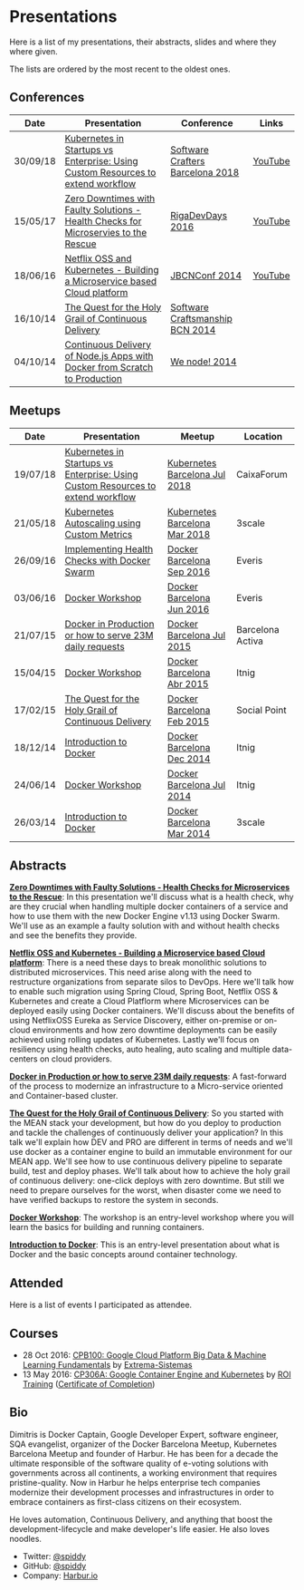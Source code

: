 # Presentations

Here is a list of my presentations, their abstracts, slides and where they where given.

The lists are ordered by the most recent to the oldest ones.

## Conferences

| Date     | Presentation                                                                            | Conference                         | Links                                                  |
| -------- | --------------------------------------------------------------------------------------- | ---------------------------------  | ------------------------------------------------------ |
| 30/09/18 | [Kubernetes in Startups vs Enterprise: Using Custom Resources to extend workflow]       | [Software Crafters Barcelona 2018] | [YouTube](https://www.youtube.com/watch?v=7FfWZ2RyZI)  |
| 15/05/17 | [Zero Downtimes with Faulty Solutions - Health Checks for Microservies to the Rescue]() | [RigaDevDays 2016]                 | [YouTube](https://www.youtube.com/watch?v=7FfWZ2RyZI)  |
| 18/06/16 | [Netflix OSS and Kubernetes - Building a Microservice based Cloud platform]             | [JBCNConf 2014]                    | [YouTube](https://www.youtube.com/watch?v=tcNf8Dk6VWg) |
| 16/10/14 | [The Quest for the Holy Grail of Continuous Delivery]                                   | [Software Craftsmanship BCN 2014]  |                                                        |
| 04/10/14 | [Continuous Delivery of Node.js Apps with Docker from Scratch to Production]            | [We node! 2014]                    |                                                        |  |

## Meetups

| Date     | Presentation                                                                       | Meetup                          | Location         |
| -------- | ---------------------------------------------------------------------------------- | ------------------------------- | ---------------- |
| 19/07/18 | [Kubernetes in Startups vs Enterprise: Using Custom Resources to extend workflow]  | [Kubernetes Barcelona Jul 2018] | CaixaForum       |
| 21/05/18 | [Kubernetes Autoscaling using Custom Metrics]                                      | [Kubernetes Barcelona Mar 2018] | 3scale           |
| 26/09/16 | [Implementing Health Checks with Docker Swarm]                                     | [Docker Barcelona Sep 2016]     | Everis           |
| 03/06/16 | [Docker Workshop]                                                                  | [Docker Barcelona Jun 2016]     | Everis           |
| 21/07/15 | [Docker in Production or how to serve 23M daily requests]                          | [Docker Barcelona Jul 2015]     | Barcelona Activa |
| 15/04/15 | [Docker Workshop]                                                                  | [Docker Barcelona Abr 2015]     | Itnig            |
| 17/02/15 | [The Quest for the Holy Grail of Continuous Delivery]                              | [Docker Barcelona Feb 2015]     | Social Point     |
| 18/12/14 | [Introduction to Docker]                                                           | [Docker Barcelona Dec 2014]     | Itnig            |
| 24/06/14 | [Docker Workshop]                                                                  | [Docker Barcelona Jul 2014]     | Itnig            |
| 26/03/14 | [Introduction to Docker]                                                           | [Docker Barcelona Mar 2014]     | 3scale           |


[Netflix OSS and Kubernetes - Building a Microservice based Cloud platform]: https://speakerdeck.com/spiddy/netflix-oss-and-kubernetes-building-a-microservice-based-cloud-platform
[Continuous Delivery of Node.js Apps with Docker from Scratch to Production]: https://speakerdeck.com/spiddy/the-quest-for-the-holy-grail-of-continuous-delivery
[Kubernetes in Startups vs Enterprise: Using Custom Resources to extend workflow]: https://spiddy.github.io/presentations/kubernetes-custom-metrics
[Kubernetes Autoscaling using Custom Metrics]: https://spiddy.github.io/presentations/kubernetes-custom-metrics
[Implementing Health Checks with Docker Swarm]: https://speakerdeck.com/spiddy/zero-downtimes-with-faulty-solutions
[Docker Workshop]: https://github.com/harbur/docker-workshop
[Docker in Production or how to serve 23M daily requests]: https://speakerdeck.com/spiddy/docker-in-production
[The Quest for the Holy Grail of Continuous Delivery]: https://speakerdeck.com/spiddy/the-quest-for-the-holy-grail-of-continuous-delivery
[Introduction to Docker]: http://www.slideshare.net/spiddy/docker-intro-32958279

[Software Crafters Barcelona 2018]: http://scbcn.github.io/
[RigaDevDays 2016]: https://rigadevdays.lv/speakers/44/
[JBCNConf 2014]: http://www.jbcnconf.com/2016/infoSpeaker.html?ref=dkapanidis
[Software Craftsmanship BCN 2014]: http://scbcn.github.io/
[We node! 2014]: http://wenode.barcelonajs.org/speaker/dimitris-kapanidis.html

[Kubernetes Barcelona Jul 2018]: https://www.meetup.com/Kubernetes-Barcelona/events/252665047/
[Kubernetes Barcelona Mar 2018]: https://www.meetup.com/Kubernetes-Barcelona/events/247733129/
[Docker Barcelona Sep 2016]: https://www.meetup.com/docker-barcelona-spain/events/233991943/
[Docker Barcelona Jun 2016]: https://www.meetup.com/docker-barcelona-spain/events/230992018/
[Docker Barcelona Jul 2015]: https://www.meetup.com/docker-barcelona-spain/events/223798586/
[Docker Barcelona Abr 2015]: https://www.meetup.com/docker-barcelona-spain/events/220605483/
[Docker Barcelona Feb 2015]: https://www.meetup.com/docker-barcelona-spain/events/220345813/
[Docker Barcelona Dec 2014]: https://www.meetup.com/docker-barcelona-spain/events/218963528/
[Docker Barcelona Mar 2014]: https://www.meetup.com/docker-barcelona-spain/events/172986442/
[Docker Barcelona Jul 2014]: https://www.meetup.com/docker-barcelona-spain/events/193336922/

## Abstracts

**[Zero Downtimes with Faulty Solutions - Health Checks for Microservices to the Rescue](https://speakerdeck.com/spiddy/zero-downtimes-with-faulty-solutions)**: In this presentation we'll discuss what is a health check, why are they crucial when handling multiple docker containers of a service and how to use them with the new Docker Engine v1.13 using Docker Swarm. We'll use as an example a faulty solution with and without health checks and see the benefits they provide.

**[Netflix OSS and Kubernetes - Building a Microservice based Cloud platform](https://speakerdeck.com/spiddy/netflix-oss-and-kubernetes-building-a-microservice-based-cloud-platform)**: There is a need these days to break monolithic solutions to distributed microservices. This need arise along with the need to restructure organizations from separate silos to DevOps. Here we'll talk how to enable such migration using Spring Cloud, Spring Boot, Netflix OSS & Kubernetes and create a Cloud Platflorm where Microservices can be deployed easily using Docker containers. We'll discuss about the benefits of using NetflixOSS Eureka as Service Discovery, either on-premise or on-cloud environments and how zero downtime deployments can be easily achieved using rolling updates of Kubernetes. Lastly we'll focus on resiliency using health checks, auto healing, auto scaling and multiple data-centers on cloud providers.

**[Docker in Production or how to serve 23M daily requests](https://speakerdeck.com/spiddy/docker-in-production)**: A fast-forward of the process to modernize an infrastructure to a Micro-service oriented and Container-based cluster.

**[The Quest for the Holy Grail of Continuous Delivery](https://speakerdeck.com/spiddy/the-quest-for-the-holy-grail-of-continuous-delivery)**: So you started with the MEAN stack your development, but how do you deploy to production and tackle the challenges of continuously deliver your application? In this talk we'll explain how DEV and PRO are different in terms of needs and we'll use docker as a container engine to build an immutable environment for our MEAN app. We'll see how to use continuous delivery pipeline to separate build, test and deploy phases. We'll talk about how to achieve the holy grail of continuous delivery: one-click deploys with zero downtime. But still we need to prepare ourselves for the worst, when disaster come we need to have verified backups to restore the system in seconds.

**[Docker Workshop](https://github.com/harbur/docker-workshop)**: The workshop is an entry-level workshop where you will learn the basics for building and running containers.

**[Introduction to Docker](http://www.slideshare.net/spiddy/docker-intro-32958279)**: This is an entry-level presentation about what is Docker and the basic concepts around container technology.

## Attended

Here is a list of events I participated as attendee.

## Courses

* 28 Oct 2016: [CPB100: Google Cloud Platform Big Data & Machine Learning Fundamentals](https://cloud.google.com/training/courses/cpb100) by [Extrema-Sistemas](http://extrema-sistemas.com/es/)
* 13 May 2016: [CP306A: Google Container Engine and Kubernetes](https://cloud.google.com/training/courses/cp306a) by [ROI Training](http://www.roitraining.com/) ([Certificate of Completion](https://www.credential.net/10201062))

## Bio

Dimitris is Docker Captain, Google Developer Expert, software engineer, SQA evangelist, organizer of the Docker Barcelona Meetup, Kubernetes Barcelona Meetup and founder of Harbur. He has been for a decade the ultimate responsible of the software quality of e-voting solutions with governments across all continents, a working environment that requires pristine-quality. Now in Harbur he helps enterprise tech companies modernize their development processes and infrastructures in order to embrace containers as first-class citizens on their ecosystem.

He loves automation, Continuous Delivery, and anything that boost the development-lifecycle and make developer's life easier. He also loves noodles.

* Twitter: [@spiddy](https://twitter.com/spiddy)
* GitHub: [@spiddy](https://github.com/spiddy)
* Company: [Harbur.io](https://harbur.io)
